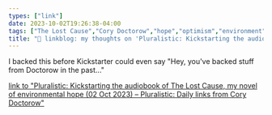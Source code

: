 ```yaml
---
types: ["link"]
date: 2023-10-02T19:26:38-04:00
tags: ["The Lost Cause","Cory Doctorow","hope","optimism","environment"]
title: "🔗 linkblog: my thoughts on 'Pluralistic: Kickstarting the audiobook of The Lost Cause, my novel of environmental hope (02 Oct 2023) – Pluralistic: Daily links from Cory Doctorow'"
---
```

I backed this before Kickstarter could even say "Hey, you've backed stuff from Doctorow in the past..."

[link to "Pluralistic: Kickstarting the audiobook of The Lost Cause, my novel of environmental hope (02 Oct 2023) – Pluralistic: Daily links from Cory Doctorow"](https://pluralistic.net/2023/10/02/the-lost-cause/)
